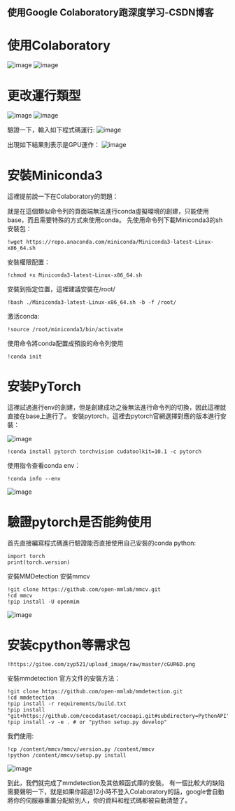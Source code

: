 ## 使用Google Colaboratory跑深度学习-CSDN博客

# 使用Colaboratory
![image](https://github.com/user-attachments/assets/6748f25e-0b6e-4c67-af77-f23b596f241e)
![image](https://github.com/user-attachments/assets/31938645-2a8f-44c9-956d-5bad3a8b78b8)
# 更改運行類型
![image](https://github.com/user-attachments/assets/14203697-f07e-4007-a7f4-07ea07c0d4dd)
![image](https://github.com/user-attachments/assets/7b0a744f-e65e-43bd-88a0-16d38138b05a)

驗證一下，輸入如下程式碼運行:
![image](https://github.com/user-attachments/assets/67025a67-19b6-464f-a131-4750157dea4f)

出現如下結果則表示是GPU運作：
![image](https://github.com/user-attachments/assets/f246714e-6fe5-410a-a3d5-a168ac2a5ea7)

# 安裝Miniconda3
這裡提前說一下在Colaboratory的問題：

就是在這個類似命令列的頁面端無法進行conda虛擬環境的創建，只能使用base，而且需要特殊的方式來使用conda。 先使用命令列下載Miniconda3的sh安裝包：
```
!wget https://repo.anaconda.com/miniconda/Miniconda3-latest-Linux-x86_64.sh
```
安裝權限配置：
```
!chmod +x Miniconda3-latest-Linux-x86_64.sh
```
安裝到指定位置，這裡建議安裝在/root/
```
!bash ./Miniconda3-latest-Linux-x86_64.sh -b -f /root/
```
激活conda:
```
!source /root/miniconda3/bin/activate
```
使用命令將conda配置成預設的命令列使用
```
!conda init
```
# 安装PyTorch
這裡試過進行env的創建，但是創建成功之後無法進行命令列的切換，因此這裡就直接在base上進行了。
安裝pytorch，這裡去pytorch官網選擇對應的版本進行安裝：

![image](https://github.com/user-attachments/assets/9f0f6316-59e2-4f5d-994c-b444a51d4400)
```
!conda install pytorch torchvision cudatoolkit=10.1 -c pytorch
```
使用指令查看conda env：
```
!conda info --env
```
![image](https://github.com/user-attachments/assets/0d29f7c0-4acb-4576-a8de-6bb7604fa4d1)


# 驗證pytorch是否能夠使用
首先直接編寫程式碼進行驗證能否直接使用自己安裝的conda python:
```
import torch  
print(torch.version)
```
安裝MMDetection
安裝mmcv
```
!git clone https://github.com/open-mmlab/mmcv.git  
!cd mmcv  
!pip install -U openmim
```
![image](https://github.com/user-attachments/assets/083d141c-3929-4e1b-a1c4-d454163bbfbb)


# 安装cpython等需求包
```
!https://gitee.com/zyp521/upload_image/raw/master/cGUR6D.png
```
安裝mmdetection
官方文件的安裝方法：
```
!git clone https://github.com/open-mmlab/mmdetection.git  
!cd mmdetection  
!pip install -r requirements/build.txt  
!pip install "git+https://github.com/cocodataset/cocoapi.git#subdirectory=PythonAPI"  
!pip install -v -e . # or "python setup.py develop"
```
我們使用:
```
!cp /content/mmcv/mmcv/version.py /content/mmcv
!python /content/mmcv/setup.py install
```
![image](https://github.com/user-attachments/assets/b3ad49c8-5504-4f53-8c93-c98ba2023c2d)


到此，我們就完成了mmdetection及其依賴函式庫的安裝。
有一個比較大的缺陷需要聲明一下，就是如果你超過12小時不登入Colaboratory的話，google會自動將你的伺服器重置分配給別人，你的資料和程式碼都被自動清楚了。
